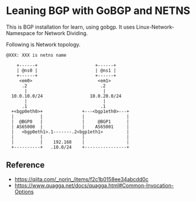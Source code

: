 
# Leaning BGP with GoBGP and NETNS

This is BGP installation for learn, using gobgp.
It uses Linux-Network-Namespace for Network Dividing.

Following is Network topology.

```
@XXX: XXX is netns name

    +------+                      +------+
    | @ns0 |                      | @ns1 |
    +------+                      +------+
     <em0>                         <em1>
      .2                            .2
       |                             |
  10.0.10.0/24                  10.0.20.0/24
       |                             |
      .1                            .1
  +<bgp0eth0>+               +---<bgp1eth0>---+
  |          |               |                |
  |  @BGP0   |               |     @BGP1      |
  | AS65000  |               |    AS65001     |
  |   <bgp0eth1>.1-------.2<bgp1eth1>         |
  |          |               |                |
  |          |    192.168    |                |
  +----------+   .10.0/24    +----------------+
```

## Reference

- https://qiita.com/_norin_/items/f2c1b0158ee34abcdd0c
- https://www.quagga.net/docs/quagga.html#Common-Invocation-Options

